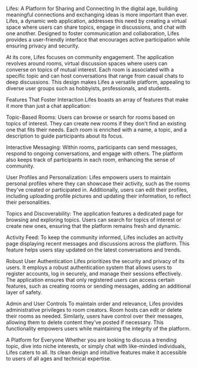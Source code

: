 Lifes: A Platform for Sharing and Connecting
In the digital age, building meaningful connections and exchanging ideas is more important than ever. Lifes, a dynamic web application, addresses this need by creating a virtual space where users can share topics, engage in discussions, and chat with one another. Designed to foster communication and collaboration, Lifes provides a user-friendly interface that encourages active participation while ensuring privacy and security.

At its core, Lifes focuses on community engagement. The application revolves around rooms, virtual discussion spaces where users can converse on topics of mutual interest. Each room is associated with a specific topic and can host conversations that range from casual chats to deep discussions. This design makes Lifes a versatile platform, appealing to diverse user groups such as hobbyists, professionals, and students.

Features That Foster Interaction
Lifes boasts an array of features that make it more than just a chat application:

Topic-Based Rooms:
Users can browse or search for rooms based on topics of interest. They can create new rooms if they don't find an existing one that fits their needs. Each room is enriched with a name, a topic, and a description to guide participants about its focus.

Interactive Messaging:
Within rooms, participants can send messages, respond to ongoing conversations, and engage with others. The platform also keeps track of participants in each room, enhancing the sense of community.

User Profiles and Personalization:
Lifes empowers users to maintain personal profiles where they can showcase their activity, such as the rooms they've created or participated in. Additionally, users can edit their profiles, including uploading profile pictures and updating their information, to reflect their personalities.

Topics and Discoverability:
The application features a dedicated page for browsing and exploring topics. Users can search for topics of interest or create new ones, ensuring that the platform remains fresh and dynamic.

Activity Feed:
To keep the community informed, Lifes includes an activity page displaying recent messages and discussions across the platform. This feature helps users stay updated on the latest conversations and trends.

Robust User Authentication
Lifes prioritizes the security and privacy of its users. It employs a robust authentication system that allows users to register accounts, log in securely, and manage their sessions effectively. The application ensures that only registered users can access certain features, such as creating rooms or sending messages, adding an additional layer of safety.

Admin and User Controls
To maintain order and relevance, Lifes provides administrative privileges to room creators. Room hosts can edit or delete their rooms as needed. Similarly, users have control over their messages, allowing them to delete content they’ve posted if necessary. This functionality empowers users while maintaining the integrity of the platform.

A Platform for Everyone
Whether you are looking to discuss a trending topic, dive into niche interests, or simply chat with like-minded individuals, Lifes caters to all. Its clean design and intuitive features make it accessible to users of all ages and technical expertise.
